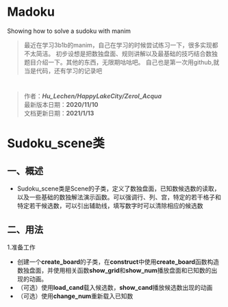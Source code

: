 # Madoku
Showing how to solve a sudoku with manim

> 最近在学习3b1b的manim，自己在学习的时候尝试练习一下，很多实现都不太简洁。
初步设想是把数独盘面、规则讲解以及最基础的技巧结合数独题目介绍一下。其他的东西，无限期咕咕吧。
自己也是第一次用github,就当是代码，还有学习的记录吧
# 
> 作者：***Hu_Lechen/HappyLakeCity/Zerol_Acqua***   
最新版本日期：**2020/11/10**   
文档更新日期：**2021/1/13**  



#  Sudoku_scene类
## 一、概述
- Sudoku_scene类是Scene的子类，定义了数独盘面，已知数候选数的读取，以及一些基础的数独解法演示函数。可以强调行、列、宫，特定的若干格子和特定若干候选数，可以引出辅助线，填写数字时可以清除相应的候选数
## 二、用法
1.准备工作

- 创建一个**create_board**的子类，在**construct**中使用**create_board**函数构造数独盘面，并使用相关函数**show_grid**和**show_num**播放盘面和已知数的出现的动画。
- （可选）使用**load_cand**载入候选数，**show_cand**播放候选数出现的动画
- （可选）使用**change_num**重新载入已知数
